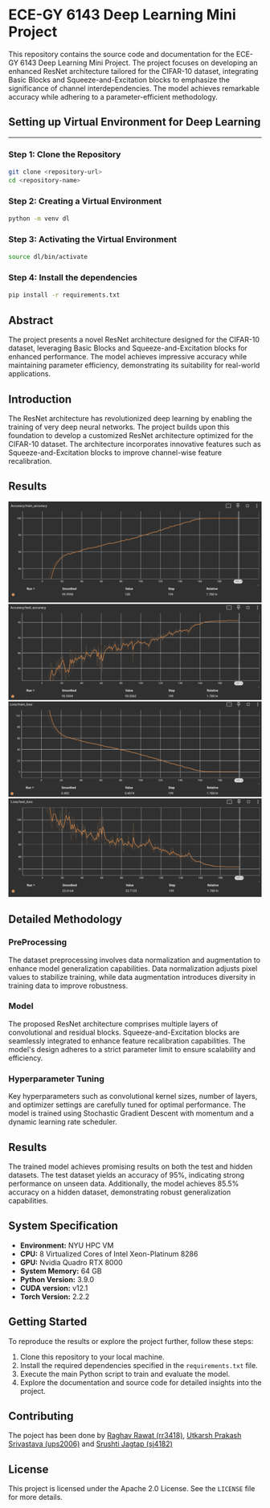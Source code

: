 # ECE-GY 6143 Deep Learning Mini Project

This repository contains the source code and documentation for the ECE-GY 6143 Deep Learning Mini Project. 
The project focuses on developing an enhanced ResNet architecture tailored for the CIFAR-10 dataset, integrating 
Basic Blocks and Squeeze-and-Excitation blocks to emphasize the significance of channel interdependencies. 
The model achieves remarkable accuracy while adhering to a parameter-efficient methodology.

## Setting up Virtual Environment for Deep Learning

---

### Step 1: Clone the Repository

```bash
git clone <repository-url>
cd <repository-name>
```

### Step 2: Creating a Virtual Environment

```bash
python -m venv dl
```

### Step 3: Activating the Virtual Environment

```bash
source dl/bin/activate
```

### Step 4: Install the dependencies

```bash
pip install -r requirements.txt
```

## Abstract
The project presents a novel ResNet architecture designed for the CIFAR-10 dataset, leveraging Basic Blocks and 
Squeeze-and-Excitation blocks for enhanced performance. The model achieves impressive accuracy while maintaining parameter 
efficiency, demonstrating its suitability for real-world applications.

## Introduction
The ResNet architecture has revolutionized deep learning by enabling the training of very deep neural networks. 
The project builds upon this foundation to develop a customized ResNet architecture optimized for the CIFAR-10 dataset. 
The architecture incorporates innovative features such as Squeeze-and-Excitation blocks to improve channel-wise feature recalibration.

## Results

![train_accuracy](https://github.com/rawatraghav/ECE-GY-7123-DL-mini-project/blob/main/plots/train_accuracy.png)
![test_accuracy](https://github.com/rawatraghav/ECE-GY-7123-DL-mini-project/blob/main/plots/test_accuracy.png)
![train_loss](https://github.com/rawatraghav/ECE-GY-7123-DL-mini-project/blob/main/plots/train_loss.png)
![test_loss](https://github.com/rawatraghav/ECE-GY-7123-DL-mini-project/blob/main/plots/test_loss.png)

## Detailed Methodology

### PreProcessing
The dataset preprocessing involves data normalization and augmentation to enhance model generalization capabilities. 
Data normalization adjusts pixel values to stabilize training, while data augmentation introduces diversity in training data to improve robustness.

### Model
The proposed ResNet architecture comprises multiple layers of convolutional and residual blocks. Squeeze-and-Excitation 
blocks are seamlessly integrated to enhance feature recalibration capabilities. The model's design adheres to a strict 
parameter limit to ensure scalability and efficiency.


### Hyperparameter Tuning
Key hyperparameters such as convolutional kernel sizes, number of layers, and optimizer settings are carefully tuned for 
optimal performance. The model is trained using Stochastic Gradient Descent with momentum and a dynamic learning rate scheduler.

## Results
The trained model achieves promising results on both the test and hidden datasets. The test dataset yields an accuracy of 95%, 
indicating strong performance on unseen data. Additionally, the model achieves 85.5% accuracy on a hidden dataset, demonstrating robust generalization capabilities.

## System Specification
- **Environment:** NYU HPC VM
- **CPU:** 8 Virtualized Cores of Intel Xeon-Platinum 8286
- **GPU:** Nvidia Quadro RTX 8000
- **System Memory:** 64 GB
- **Python Version:** 3.9.0
- **CUDA version:** v12.1
- **Torch Version:** 2.2.2

## Getting Started
To reproduce the results or explore the project further, follow these steps:
1. Clone this repository to your local machine.
2. Install the required dependencies specified in the `requirements.txt` file.
3. Execute the main Python script to train and evaluate the model.
4. Explore the documentation and source code for detailed insights into the project.


## Contributing
The poject has been done by [Raghav Rawat (rr3418)](https://github.com/rawatraghav), [Utkarsh Prakash Srivastava (ups2006)](https://github.com/utkarsh231) and [Srushti Jagtap (sj4182)](https://github.com/Srushti2602)


## License
This project is licensed under the Apache 2.0 License. See the `LICENSE` file for more details.
